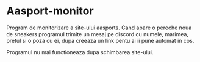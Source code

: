 # Aasport-monitor

Program de monitorizare a site-ului aasports. Cand apare o pereche noua de sneakers programul trimite un mesaj pe discord cu numele, marimea, pretul si o poza cu ei, dupa creeaza un link pentu ai ii pune automat in cos.

Programul nu mai functioneaza dupa schimbarea site-ului.
